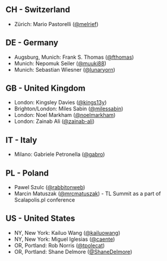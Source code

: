 ## CH - Switzerland
* Zürich: Mario Pastorelli ([@melrief](https://github.com/melrief))

## DE - Germany
* Augsburg, Munich: Frank S. Thomas ([@fthomas](https://github.com/fthomas))
* Munich: Nepomuk Seiler ([@muuki88](https://github.com/muuki88))
* Munich: Sebastian Wiesner ([@lunaryorn](https://github.com/lunaryorn))

## GB - United Kingdom
* London: Kingsley Davies ([@kings13y](https://github.com/kings13y))
* Brighton/London: Miles Sabin ([@milessabin](https://github.com/milessabin))
* London: Noel Markham ([@noelmarkham](https://github.com/noelmarkham))
* London: Zainab Ali ([@zainab-ali](https://github.com/zainab-ali))

## IT - Italy
* Milano: Gabriele Petronella ([@gabro](https://github.com/gabro))

## PL - Poland
* Pawel Szulc ([@rabbitonweb](https://github.com/rabbitonweb))
* Marcin Matuszak ([@mrcmatuszak](github.com/mrcmatuszak)) - TL Summit as a part of Scalapolis.pl conference

## US - United States
* NY, New York: Kailuo Wang ([@kailuowang](https://github.com/kailuowang))
* NY, New York: Miguel Iglesias ([@caente](https://github.com/caente))
* OR, Portland: Rob Norris ([@tpolecat](https://github.com/tpolecat))
* OR, Portland: Shane Delmore ([@ShaneDelmore](https://github.com/ShaneDelmore))
